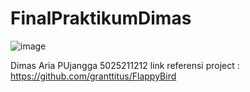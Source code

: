 # FinalPraktikumDimas

![image](https://user-images.githubusercontent.com/114992718/205886173-f49cc2ce-59d1-46d2-a338-b5ded6b9f282.png)




Dimas Aria PUjangga
5025211212
link referensi project : https://github.com/granttitus/FlappyBird
